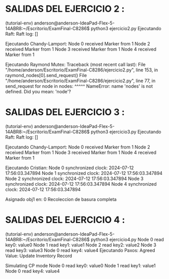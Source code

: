 # SALIDAS DEL EJERCICIO 2 :

(tutorial-env) anderson@anderson-IdeaPad-Flex-5-14ABR8:~/Escritorio/ExamFinal-C8286$ python3 ejercicio2.py 
Ejecutando Raft:
Raft log: []

Ejecutando Chandy-Lamport:
Node 0 received Marker from 1
Node 2 received Marker from 1
Node 3 received Marker from 1
Node 4 received Marker from 1

Ejecutando Raymond Mutex:
Traceback (most recent call last):
  File "/home/anderson/Escritorio/ExamFinal-C8286/ejercicio2.py", line 153, in <module>
    raymond_nodes[0].send_request()
  File "/home/anderson/Escritorio/ExamFinal-C8286/ejercicio2.py", line 77, in send_request
    for node in nodes:
                ^^^^^
NameError: name 'nodes' is not defined. Did you mean: 'node'?


# SALIDAS DEL EJERCICIO 3 :

(tutorial-env) anderson@anderson-IdeaPad-Flex-5-14ABR8:~/Escritorio/ExamFinal-C8286$ python3 ejercicio3.py 
Ejecutando Raft:
Raft log: []

Ejecutando Chandy-Lamport:
Node 0 received Marker from 1
Node 2 received Marker from 1
Node 3 received Marker from 1
Node 4 received Marker from 1

Ejecutando Cristian:
Node 0 synchronized clock: 2024-07-12 17:56:03.347894
Node 1 synchronized clock: 2024-07-12 17:56:03.347894
Node 2 synchronized clock: 2024-07-12 17:56:03.347894
Node 3 synchronized clock: 2024-07-12 17:56:03.347894
Node 4 synchronized clock: 2024-07-12 17:56:03.347894

Asignado obj1 en: 0
Recoleccion de basura completa


# SALIDAS DEL EJERCICIO 4 :

(tutorial-env) anderson@anderson-IdeaPad-Flex-5-14ABR8:~/Escritorio/ExamFinal-C8286$ python3 ejercicio4.py 
Node 0 read key0: value0
Node 1 read key1: value1
Node 2 read key2: value2
Node 3 read key3: value3
Node 0 read key4: value4
Ejecutando Paxos:
Agreed Value: Update Inventory Record

Simulating CP mode
Node 0 read key0: value0
Node 1 read key1: value1
Node 0 read key4: value4



